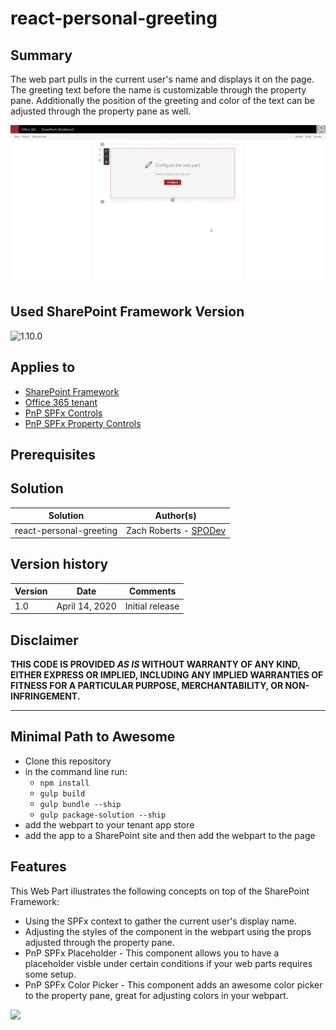 # react-personal-greeting

## Summary

The web part pulls in the current user's name and displays it on the page. The greeting text before the name is customizable through the property pane. Additionally the position of the greeting and color of the text can be adjusted through the property pane as well.

![picture of the web part in action](assets/react-personal-greeting.gif)

## Used SharePoint Framework Version

![1.10.0](https://img.shields.io/badge/version-1.10.0-green.svg)

## Applies to

* [SharePoint Framework](https:/dev.office.com/sharepoint)
* [Office 365 tenant](https://dev.office.com/sharepoint/docs/spfx/set-up-your-development-environment)
* [PnP SPFx Controls](https://sharepoint.github.io/sp-dev-fx-controls-react)
* [PnP SPFx Property Controls](https://sharepoint.github.io/sp-dev-fx-property-controls)

## Prerequisites


## Solution

Solution|Author(s)
--------|---------
react-personal-greeting|Zach Roberts - [SPODev](https://spodev.com)

## Version history

Version|Date|Comments
-------|----|--------
1.0|April 14, 2020|Initial release

## Disclaimer

**THIS CODE IS PROVIDED *AS IS* WITHOUT WARRANTY OF ANY KIND, EITHER EXPRESS OR IMPLIED, INCLUDING ANY IMPLIED WARRANTIES OF FITNESS FOR A PARTICULAR PURPOSE, MERCHANTABILITY, OR NON-INFRINGEMENT.**

---

## Minimal Path to Awesome

* Clone this repository
* in the command line run:
  * `npm install`
  * `gulp build`
  * `gulp bundle --ship`
  * `gulp package-solution --ship`
* add the webpart to your tenant app store
* add the app to a SharePoint site and then add the webpart to the page


## Features

This Web Part illustrates the following concepts on top of the SharePoint Framework:

* Using the SPFx context to gather the current user's display name.
* Adjusting the styles of the component in the webpart using the props adjusted through the property pane.
* PnP SPFx Placeholder - This component allows you to have a placeholder visble under certain conditions if your web parts requires some setup.
* PnP SPFx Color Picker - This component adds an awesome color picker to the property pane, great for adjusting colors in your webpart.

<img src="https://telemetry.sharepointpnp.com/sp-dev-fx-webparts/samples/react-personal-greeting" />
